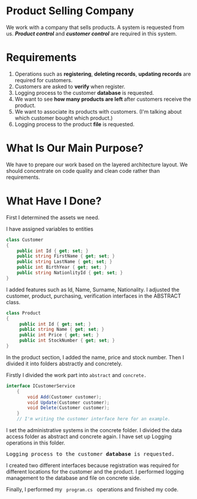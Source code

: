 <h1>Product Selling Company</h1>

<p>We work with a company that sells products. A system is requested from us. <b><i>Product control</i></b> and <b><i>customer control</i></b> are required in this system.</p>

<h1>Requirements</h1>

<ol>
<li>Operations such as <b>registering</b>, <b>deleting records</b>, <b>updating records</b> are required for customers.</li>
<li>Customers are asked to <b> verify </b> when register.</li>
<li>Logging process to the customer <b>database</b> is requested.</li>
<li>We want to see <b> how many products are left </b> after customers receive the product.</li>
<li>We want to associate its products with customers. (I'm talking about which customer bought which product.)</li>
<li>Logging process to the product <b>file</b> is requested.</li>
  </ol>
  
<h1>What Is Our Main Purpose?</h1>

<p> We have to prepare our work based on the layered architecture layout. We should concentrate on code quality and clean code rather than requirements.</p>

<h1>What Have I Done?</h1>

<p>First I determined the assets we need.</p>
<p>I have assigned variables to entities</p>

```cs
class Customer
{
    public int Id { get; set; }
    public string FirstName { get; set; }
    public string LastName { get; set; }
    public int BirthYear { get; set; }
    public string NationlityId { get; set; }
}
```
<p>I added features such as Id, Name, Surname, Nationality. 
I adjusted the customer, product, purchasing, verification interfaces in the ABSTRACT class.</p>


```cs
class Product
{
     public int Id { get; set; }
     public string Name { get; set; }
     public int Price { get; set; }
     public int StockNumber { get; set; }
}
```
<p>In the product section, I added the name, price and stock number.
Then I divided it into folders abstractly and concretely.

  Firstly I divided the work part into <code>abstract</code> and <code>concrete.</code></p>

```cs
interface ICustomerService
    {
        void Add(Customer customer);
        void Update(Customer customer);
        void Delete(Customer customer);
    }
    // I'm writing the customer interface here for an example.
```

<p>I set the administrative systems in the concrete folder. I divided the data access folder as abstract and concrete again. I have set up Logging operations in this folder. </p>
<pre>Logging process to the customer <b>database</b> is requested.</pre>
<p>I created two different interfaces because registration was required for different locations for the customer and the product. I performed logging management to the database and file on concrete side.</p>

<p>Finally, I performed my <code> program.cs </code> operations and finished my code.</p>
